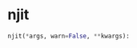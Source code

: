# <a id="McUtils.Misc.NumbaTools.njit">njit</a>



```python
njit(*args, warn=False, **kwargs): 
```




